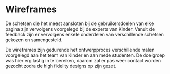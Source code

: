 # Wireframes

De schetsen die het meest aansloten bij de gebruikersdoelen van elke pagina zijn vervolgens voorgelegd bij de experts van Kinder. Vanuit de feedback zijn er vervolgens enkele onderdelen van verschillende schetsen gekozen en samengesteld.

De wireframes zijn gedurende het ontwerpproces verschillende malen voorgelegd aan het team van Kinder en aan mede studenten. De doelgroep was hier erg lastig in te bereiken, daarom zal er pas weer contact worden gezocht zodra de high fidelity designs op zijn gezet.



